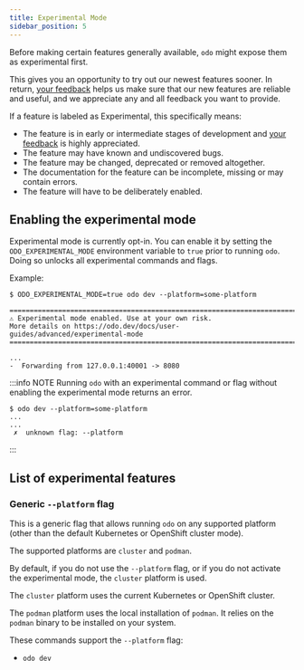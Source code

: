 ```yaml
---
title: Experimental Mode
sidebar_position: 5
---
```


Before making certain features generally available, `odo` might expose them as experimental first.

This gives you an opportunity to try out our newest features sooner.
In return, [your feedback](https://github.com/redhat-developer/odo/wiki/Community:-Getting-involved) helps us make sure that our new features
are reliable and useful, and we appreciate any and all feedback you want to provide.

If a feature is labeled as Experimental, this specifically means:
- The feature is in early or intermediate stages of development and [your feedback](https://github.com/redhat-developer/odo/wiki/Community:-Getting-involved) is highly appreciated.
- The feature may have known and undiscovered bugs.
- The feature may be changed, deprecated or removed altogether.
- The documentation for the feature can be incomplete, missing or may contain errors.
- The feature will have to be deliberately enabled.

## Enabling the experimental mode

Experimental mode is currently opt-in. You can enable it by setting the `ODO_EXPERIMENTAL_MODE` environment variable to `true` prior to running `odo`.
Doing so unlocks all experimental commands and flags.

Example:
```shell
$ ODO_EXPERIMENTAL_MODE=true odo dev --platform=some-platform

============================================================================
⚠ Experimental mode enabled. Use at your own risk.
More details on https://odo.dev/docs/user-guides/advanced/experimental-mode
============================================================================

...
-  Forwarding from 127.0.0.1:40001 -> 8080
```

:::info NOTE
Running `odo` with an experimental command or flag without enabling the experimental mode returns an error.

```shell
$ odo dev --platform=some-platform
...
...
 ✗  unknown flag: --platform
```
:::

## List of experimental features

### Generic `--platform` flag

This is a generic flag that allows running `odo` on any supported platform (other than the default Kubernetes or OpenShift cluster mode).

The supported platforms are `cluster` and `podman`.

By default, if you do not use the `--platform` flag, or if you do not activate the experimental mode, the `cluster` platform is used.

The `cluster` platform uses the current Kubernetes or OpenShift cluster.

The `podman` platform uses the local installation of `podman`. It relies on the `podman` binary to be installed on your system.

These commands support the `--platform`  flag:

- `odo dev`
